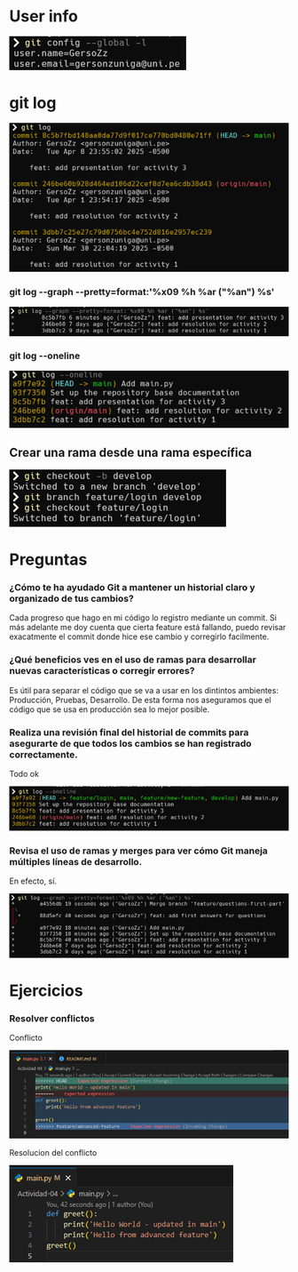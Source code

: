 # User info

![git config](./images/1-datos.png)


# git log

![git log](./images/2-log.png)


### git log --graph --pretty=format:'%x09 %h %ar ("%an") %s'

![git log --graph --pretty=format:'%x09 %h %ar ("%an") %s'](./images/3-log_v2.png)

### git log --oneline

![git log --oneline](./images/4-log_oneline.png)


## Crear una rama desde una rama específica

![git checkout -b](./images/5-branch.png)


# Preguntas

### ¿Cómo te ha ayudado Git a mantener un historial claro y organizado de tus cambios?

Cada progreso que hago en mi código lo registro mediante un commit. Si más adelante me doy cuenta que cierta feature está fallando, puedo revisar exacatmente el commit donde hice ese cambio y corregirlo facilmente.

### ¿Qué beneficios ves en el uso de ramas para desarrollar nuevas características o corregir errores?

Es útil para separar el código que se va a usar en los dintintos ambientes: Producción, Pruebas, Desarrollo. De esta forma nos aseguramos que el código que se usa en producción sea lo mejor posible.

### Realiza una revisión final del historial de commits para asegurarte de que todos los cambios se han registrado correctamente.

Todo ok

![git log --oneline](./images/6-log.png)

### Revisa el uso de ramas y merges para ver cómo Git maneja múltiples líneas de desarrollo.

En efecto, sí.

![git log --oneline](./images/7-branches.png)

# Ejercicios

### Resolver conflictos 

Conflicto

![alt text](./images/8-conflict.png)

Resolucion del conflicto

![alt text](./images/9-conflict_solve.png)